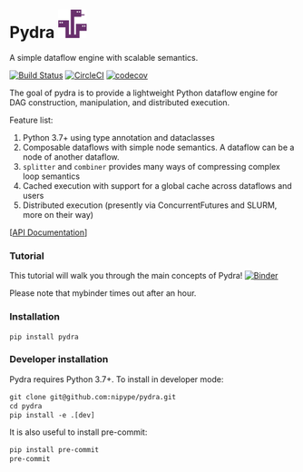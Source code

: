 
# Pydra <img src="pydra_logo.png" width="50">

A simple dataflow engine with scalable semantics.

[![Build Status](https://travis-ci.org/nipype/pydra.svg?branch=master)](https://travis-ci.org/nipype/pydra)
[![CircleCI](https://circleci.com/gh/nipype/pydra.svg?style=svg)](https://circleci.com/gh/nipype/pydra)
[![codecov](https://codecov.io/gh/nipype/pydra/branch/master/graph/badge.svg)](https://codecov.io/gh/nipype/pydra)

The goal of pydra is to provide a lightweight Python dataflow engine for DAG construction, manipulation, and distributed execution.

Feature list:
1. Python 3.7+ using type annotation and dataclasses
2. Composable dataflows with simple node semantics. A dataflow can be a node of another dataflow.
3. `splitter` and `combiner` provides many ways of compressing complex loop semantics
4. Cached execution with support for a global cache across dataflows and users
5. Distributed execution (presently via ConcurrentFutures and SLURM, more on their way)

[[API Documentation](https://nipype.github.io/pydra/)]

### Tutorial
This tutorial will walk you through the main concepts of Pydra!
[![Binder](https://mybinder.org/badge_logo.svg)](https://mybinder.org/v2/gh/nipype/pydra/master?filepath=tutorial%2Fnotebooks)

Please note that mybinder times out after an hour.

### Installation

```
pip install pydra
```

### Developer installation

Pydra requires Python 3.7+. To install in developer mode:

```
git clone git@github.com:nipype/pydra.git
cd pydra
pip install -e .[dev]
```

It is also useful to install pre-commit:

```
pip install pre-commit
pre-commit
```
